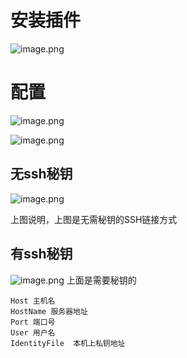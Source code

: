 # 安装插件
![image.png](https://gitee.com/hxc8/images10/raw/master/img/202409091110647.png)
# 配置
![image.png](https://gitee.com/hxc8/images10/raw/master/img/202409091111474.png)

![image.png](https://gitee.com/hxc8/images10/raw/master/img/202409091111871.png)
## 无ssh秘钥
![image.png](https://gitee.com/hxc8/images10/raw/master/img/202409091112059.png)


上图说明，上图是无需秘钥的SSH链接方式

## 有ssh秘钥
![image.png](https://gitee.com/hxc8/images10/raw/master/img/202409091156998.png)
上面是需要秘钥的

```
Host 主机名
HostName 服务器地址
Port 端口号
User 用户名
IdentityFile  本机上私钥地址
```
